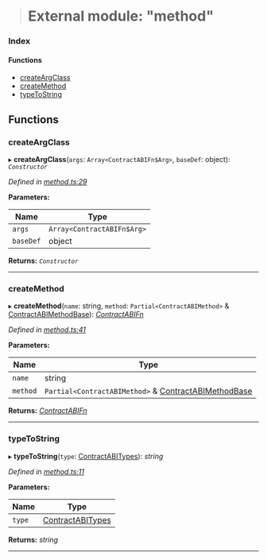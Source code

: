 > # External module: "method"

### Index

#### Functions

* [createArgClass](_method_.md#createargclass)
* [createMethod](_method_.md#createmethod)
* [typeToString](_method_.md#typetostring)

## Functions

###  createArgClass

▸ **createArgClass**(`args`: `Array<ContractABIFn$Arg>`, `baseDef`: object): *`Constructor`*

*Defined in [method.ts:29](url)*

**Parameters:**

Name | Type |
------ | ------ |
`args` | `Array<ContractABIFn$Arg>` |
`baseDef` | object |

**Returns:** *`Constructor`*

___

###  createMethod

▸ **createMethod**(`name`: string, `method`: `Partial<ContractABIMethod>` & [ContractABIMethodBase](_types_.md#contractabimethodbase)): *[ContractABIFn](../interfaces/_types_.contractabifn.md)*

*Defined in [method.ts:41](url)*

**Parameters:**

Name | Type |
------ | ------ |
`name` | string |
`method` | `Partial<ContractABIMethod>` & [ContractABIMethodBase](_types_.md#contractabimethodbase) |

**Returns:** *[ContractABIFn](../interfaces/_types_.contractabifn.md)*

___

###  typeToString

▸ **typeToString**(`type`: [ContractABITypes](_types_.md#contractabitypes)): *string*

*Defined in [method.ts:11](url)*

**Parameters:**

Name | Type |
------ | ------ |
`type` | [ContractABITypes](_types_.md#contractabitypes) |

**Returns:** *string*

___